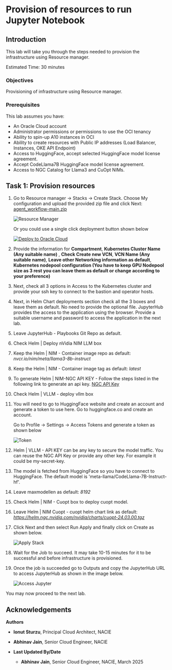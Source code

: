 # Provision of resources to run Jupyter Notebook

## Introduction

This lab will take you through the steps needed to provision the infrastructure using Resource manager.

Estimated Time: 30 minutes

### Objectives

Provisioning of infrastructure using Resource manager.

### Prerequisites

This lab assumes you have:

* An Oracle Cloud account
* Administrator permissions or permissions to use the OCI tenancy
* Ability to spin-up A10 instances in OCI
* Ability to create resources with Public IP addresses (Load Balancer, Instances, OKE API Endpoint)
* Access to HuggingFace, accept selected HuggingFace model license agreement.
* Accept CodeLlama7B HuggingFace model license agreement.
* Access to NGC Catalog for Llama3 and CuOpt NIMs.

## Task 1: Provision resources

1. Go to Resource manager -> Stacks -> Create Stack. Choose My configuration and upload the provided zip file and click Next: [agent_workflow-main.zip](https://objectstorage.us-chicago-1.oraclecloud.com/p/Q1dcuvYmcyFSdDFAURK1s8N7EvEVoSFbZvpqo9-W1EzYo_3azMzz1QDUkTODHP21/n/idb6enfdcxbl/b/Excel-Chicago/o/Livelabs/agent_workflow-main.zip)

    ![Resource Manager](images/resource_manager.png)

    Or you could use a single click deployment button shown below

    [![Deploy to Oracle Cloud](https://oci-resourcemanager-plugin.plugins.oci.oraclecloud.com/latest/deploy-to-oracle-cloud.svg)](https://cloud.oracle.com/resourcemanager/stacks/create?zipUrl=https://objectstorage.us-chicago-1.oraclecloud.com/p/Q1dcuvYmcyFSdDFAURK1s8N7EvEVoSFbZvpqo9-W1EzYo_3azMzz1QDUkTODHP21/n/idb6enfdcxbl/b/Excel-Chicago/o/Livelabs/agent_workflow-main.zip)

2. Provide the information for **Compartment**, **Kubernetes Cluster Name (Any suitable name)** , **Check Create new VCN**, **VCN Name (Any suitable name)**, **Leave other Networking information as default**, **Kubernetes nodepool configuration (You have to keep GPU Nodepool size as 3 rest you can leave them as default or change according to your preference)**

3. Next, check all 3 options in Access to the Kubernetes cluster and provide your ssh key to connect to the bastion and operator hosts.

4. Next, in Helm Chart deployments section check all the 3 boxes and leave them as default. No need to provide the optional file. JupyterHub provides the access to the application using the browser. Provide a suitable username and password to access the application in the next lab.

5. Leave JupyterHub - Playbooks Git Repo as default.

6. Check Helm | Deploy nVidia NIM LLM box

7. Keep the Helm | NIM - Container image repo as default: *nvcr.io/nim/meta/llama3-8b-instruct*

8. Keep the Helm | NIM - Container image tag as default: *latest*

9. To generate Helm | NIM-NGC API KEY - Follow the steps listed in the following link to generate an api key. [NGC API Key](https://docs.nvidia.com/ai-enterprise/deployment-guide-spark-rapids-accelerator/0.1.0/appendix-ngc.html)

10. Check Helm | VLLM - deploy vllm box

11. You will need to go to HuggingFace website and create an account and generate a token to use here. Go to huggingface.co and create an account.

    Go to Profile -> Settings -> Access Tokens and generate a token as shown below

    ![Token](images/token.png)

12. Helm | VLLM - API KEY can be any key to secure the model traffic. You can reuse the NGC API Key or provide any other key. For example it could be my-secret-key.

13. The model is fetched from HuggingFace so you have to connect to HuggingFace. The default model is 'meta-llama/CodeLlama-7B-Instruct-hf'.

14. Leave maxmodellen as default: *8192*

15. Check Helm | NIM - Cuopt box to deploy cuopt model.

16. Leave Helm | NIM Cuopt - cuopt helm chart link as default: *https://helm.ngc.nvidia.com/nvidia/charts/cuopt-24.03.00.tgz*

17. Click Next and then select Run Apply and finally click on Create as shown below.

    ![Apply Stack](images/apply_stacknim.png)

18. Wait for the Job to succeed. It may take 10-15 minutes for it to be successful and before infrastructure is provisioned.

19. Once the job is succeeded go to Outputs and copy the JupyterHub URL to access JupyterHub as shown in the image below.

    ![Access Jupyter](images/access_jupyternim.png)

You may now proceed to the next lab.

## Acknowledgements

**Authors**

* **Ionut Sturzu**, Principal Cloud Architect, NACIE
* **Abhinav Jain**, Senior Cloud Engineer, NACIE

* **Last Updated By/Date**
    * **Abhinav Jain**, Senior Cloud Engineer, NACIE, March 2025